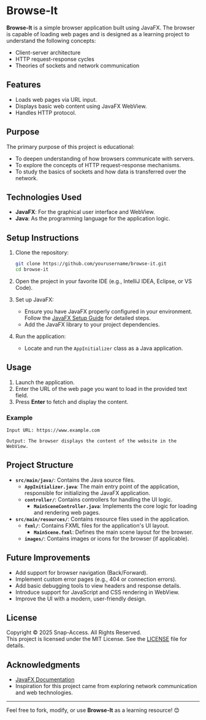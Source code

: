 
# Browse-It

**Browse-It** is a simple browser application built using JavaFX. The browser is capable of loading web pages and is designed as a learning project to understand the following concepts:

- Client-server architecture
- HTTP request-response cycles
- Theories of sockets and network communication

## Features
- Loads web pages via URL input.
- Displays basic web content using JavaFX WebView.
- Handles HTTP protocol.

## Purpose
The primary purpose of this project is educational:
- To deepen understanding of how browsers communicate with servers.
- To explore the concepts of HTTP request-response mechanisms.
- To study the basics of sockets and how data is transferred over the network.

## Technologies Used
- **JavaFX**: For the graphical user interface and WebView.
- **Java**: As the programming language for the application logic.

## Setup Instructions

1. Clone the repository:
   ```bash
   git clone https://github.com/yourusername/browse-it.git  
   cd browse-it  
   ```  

2. Open the project in your favorite IDE (e.g., IntelliJ IDEA, Eclipse, or VS Code).

3. Set up JavaFX:
    - Ensure you have JavaFX properly configured in your environment. Follow the [JavaFX Setup Guide](https://openjfx.io/openjfx-docs/) for detailed steps.
    - Add the JavaFX library to your project dependencies.

4. Run the application:
    - Locate and run the `AppInitializer` class as a Java application.

## Usage
1. Launch the application.
2. Enter the URL of the web page you want to load in the provided text field.
3. Press **Enter** to fetch and display the content.

### Example
```plaintext  
Input URL: https://www.example.com  

Output: The browser displays the content of the website in the WebView.  
```  

## Project Structure
- **`src/main/java/`**: Contains the Java source files.
    - **`AppInitializer.java`**: The main entry point of the application, responsible for initializing the JavaFX application.
    - **`controller/`**: Contains controllers for handling the UI logic.
        - **`MainSceneController.java`**: Implements the core logic for loading and rendering web pages.
- **`src/main/resources/`**: Contains resource files used in the application.
    - **`fxml/`**: Contains FXML files for the application's UI layout.
        - **`MainScene.fxml`**: Defines the main scene layout for the browser.
    - **`images/`**: Contains images or icons for the browser (if applicable).

## Future Improvements
- Add support for browser navigation (Back/Forward).
- Implement custom error pages (e.g., 404 or connection errors).
- Add basic debugging tools to view headers and response details.
- Introduce support for JavaScript and CSS rendering in WebView.
- Improve the UI with a modern, user-friendly design.

## License
Copyright &copy; 2025 Snap-Access. All Rights Reserved.  
This project is licensed under the MIT License. See the [LICENSE](LICENSE.txt) file for details.

## Acknowledgments
- [JavaFX Documentation](https://openjfx.io/)
- Inspiration for this project came from exploring network communication and web technologies.

---  

Feel free to fork, modify, or use **Browse-It** as a learning resource! 😊  
